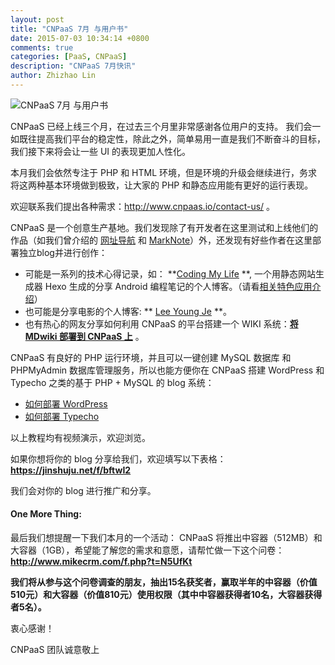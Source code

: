 ```yaml
---
layout: post
title: "CNPaaS 7月 与用户书"
date: 2015-07-03 10:34:14 +0800
comments: true
categories: [PaaS, CNPaaS]
description: "CNPaaS 7月快讯"
author: Zhizhao Lin
---
```


<img class="center" src="{{root_url}}/images/posts/jul-2015.jpg" title="CNPaaS 7月 与用户书"></img>

CNPaaS 已经上线三个月，在过去三个月里非常感谢各位用户的支持。
我们会一如既往提高我们平台的稳定性，除此之外，简单易用一直是我们不断奋斗的目标，我们接下来将会让一些 UI 的表现更加人性化。

本月我们会依然专注于 PHP 和 HTML 环境，但是环境的升级会继续进行，务求将这两种基本环境做到极致，让大家的 PHP 和静态应用能有更好的运行表现。

欢迎联系我们提出各种需求：<http://www.cnpaas.io/contact-us/> 。

CNPaaS 是一个创意生产基地。我们发现除了有开发者在这里测试和上线他们的作品（如我们曾介绍的 [网址导航](http://blog.cnpaas.io/blog/featured-app-01/) 和 [MarkNote](http://blog.cnpaas.io/blog/featured-app-02/)）外，还发现有好些作者在这里部署独立blog并进行创作：

* 可能是一系列的技术心得记录，如： **[Coding My Life](http://www-heidong.app.cnpaas.io) **, 一个用静态网站生成器 Hexo 生成的分享 Android 编程笔记的个人博客。（请看[相关特色应用介绍](http://blog.cnpaas.io/blog/featured-app-03/)）
* 也可能是分享电影的个人博客: ** [Lee Young Je](http://ghosthim.ga/) **。
* 也有热心的网友分享如何利用 CNPaaS 的平台搭建一个 WIKI 系统：**[将 MDwiki 部署到 CNPaaS 上](http://wiki-skypoxq9.app.cnpaas.io/#!CNPaaS.md)** 。

CNPaaS 有良好的 PHP 运行环境，并且可以一键创建 MySQL 数据库 和 PHPMyAdmin 数据库管理服务，所以也能方便你在 CNPaaS 搭建 WordPress 和 Typecho 之类的基于 PHP + MySQL 的 blog 系统：

* [如何部署 WordPress](http://doc.cnpaas.io/tutorial/wordpress.html)
* [如何部署 Typecho](http://doc.cnpaas.io/tutorial/typecho.html)

以上教程均有视频演示，欢迎浏览。

如果你想将你的 blog 分享给我们，欢迎填写以下表格：  
**<https://jinshuju.net/f/bftwI2>**

我们会对你的 blog 进行推广和分享。

#### One More Thing:
最后我们想提醒一下我们本月的一个活动：
CNPaaS 将推出中容器（512MB）和大容器（1GB），希望能了解您的需求和意愿，请帮忙做一下这个问卷：  
**<http://www.mikecrm.com/f.php?t=N5UfKt>**

**我们将从参与这个问卷调查的朋友，抽出15名获奖者，赢取半年的中容器（价值510元）和大容器（价值810元）使用权限（其中中容器获得者10名，大容器获得者5名）。**

衷心感谢！

CNPaaS 团队诚意敬上




[CNPaaS Blog]:http://blog.cnpaas.io/
[WuSiYu]:http://wusiyu.me/
[联系我们]:http://www.cnpaas.io/contact-us/
